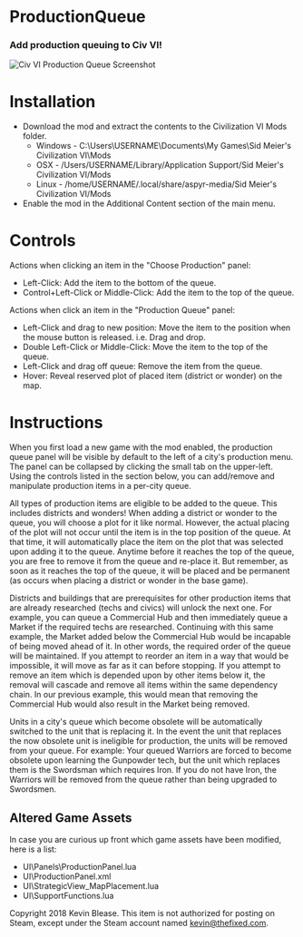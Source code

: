 # ProductionQueue
### Add production queuing to Civ VI!

![Civ VI Production Queue Screenshot](http://i.imgur.com/ieaQ0iY.jpg)

Installation
============
* Download the mod and extract the contents to the Civilization VI Mods folder.  
    * Windows - C:\Users\USERNAME\Documents\My Games\Sid Meier's Civilization VI\Mods  
    * OSX - /Users/USERNAME/Library/Application Support/Sid Meier's Civilization VI/Mods  
    * Linux - /home/USERNAME/.local/share/aspyr-media/Sid Meier's Civilization VI/Mods  
* Enable the mod in the Additional Content section of the main menu.

Controls
========
Actions when clicking an item in the "Choose Production" panel:
* Left-Click: Add the item to the bottom of the queue.
* Control+Left-Click or Middle-Click: Add the item to the top of the queue.

Actions when click an item in the "Production Queue" panel:
* Left-Click and drag to new position: Move the item to the position when the mouse button is released. i.e. Drag and drop.
* Double Left-Click or Middle-Click: Move the item to the top of the queue.
* Left-Click and drag off queue: Remove the item from the queue.
* Hover: Reveal reserved plot of placed item (district or wonder) on the map.

Instructions
============
When you first load a new game with the mod enabled, the production queue panel will be visible by default to the left of a city's production menu. The panel can be collapsed by clicking the small tab on the upper-left. Using the controls listed in the section below, you can add/remove and manipulate production items in a per-city queue.

All types of production items are eligible to be added to the queue. This includes districts and wonders! When adding a district or wonder to the queue, you will choose a plot for it like normal. However, the actual placing of the plot will not occur until the item is in the top position of the queue. At that time, it will automatically place the item on the plot that was selected upon adding it to the queue. Anytime before it reaches the top of the queue, you are free to remove it from the queue and re-place it. But remember, as soon as it reaches the top of the queue, it will be placed and be permanent (as occurs when placing a district or wonder in the base game).

Districts and buildings that are prerequisites for other production items that are already researched (techs and civics) will unlock the next one. For example, you can queue a Commercial Hub and then immediately queue a Market if the required techs are researched. Continuing with this same example, the Market added below the Commercial Hub would be incapable of being moved ahead of it. In other words, the required order of the queue will be maintained. If you attempt to reorder an item in a way that would be impossible, it will move as far as it can before stopping. If you attempt to remove an item which is depended upon by other items below it, the removal will cascade and remove all items within the same dependency chain. In our previous example, this would mean that removing the Commercial Hub would also result in the Market being removed.

Units in a city's queue which become obsolete will be automatically switched to the unit that is replacing it. In the event the unit that replaces the now obsolete unit is ineligible for production, the units will be removed from your queue. For example: Your queued Warriors are forced to become obsolete upon learning the Gunpowder tech, but the unit which replaces them is the Swordsman which requires Iron. If you do not have Iron, the Warriors will be removed from the queue rather than being upgraded to Swordsmen. 

Altered Game Assets
-------------------
In case you are curious up front which game assets have been modified, here is a list:
* UI\Panels\ProductionPanel.lua
* UI\ProductionPanel.xml
* UI\StrategicView_MapPlacement.lua
* UI\SupportFunctions.lua

Copyright 2018 Kevin Blease. This item is not authorized for posting on Steam, except under the Steam account named kevin@thefixed.com.

